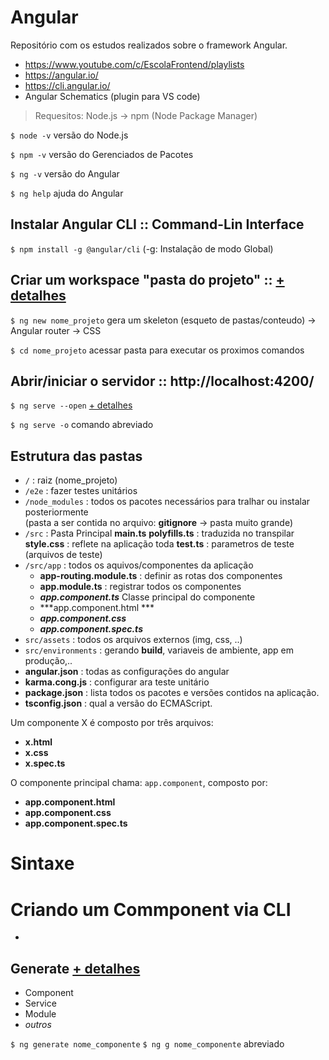 # Angular
Repositório com os estudos realizados sobre o framework Angular.

- https://www.youtube.com/c/EscolaFrontend/playlists
- https://angular.io/
- https://cli.angular.io/
- Angular Schematics (plugin para VS code)

> Requesitos: Node.js -> npm (Node Package Manager)

`$ node -v` versão do Node.js 

`$ npm -v` versão do Gerenciados de Pacotes

`$ ng -v` versão do Angular

`$ ng help` ajuda do Angular

## Instalar Angular CLI :: Command-Lin Interface

`$ npm install -g @angular/cli`  (-g: Instalação de modo Global)

## Criar um workspace "pasta do projeto" :: [+ detalhes](https://angular.io/guide/strict-mode)

`$ ng new nome_projeto`  gera um skeleton (esqueto de pastas/conteudo) -> Angular router -> CSS

`$ cd nome_projeto`    acessar pasta para executar os proximos comandos

## Abrir/iniciar o servidor :: http://localhost:4200/

`$ ng serve --open`  [+ detalhes](https://angular.io/cli/serve )

`$ ng serve -o` comando abreviado

## Estrutura das pastas
- `/` : raiz (nome_projeto)
- `/e2e` : fazer testes unitários
- `/node_modules` : todos os pacotes necessários para tralhar ou instalar posteriormente <br>
(pasta a ser contida no arquivo: **gitignore** -> pasta muito grande)
- `/src` : Pasta Principal
    **main.ts**
    **polyfills.ts** : traduzida no transpilar
    **style.css** : reflete na aplicação toda
    **test.ts** : parametros de teste (arquivos de teste)
- `/src/app` : todos os aquivos/componentes da aplicação
    - **app-routing.module.ts** : definir as rotas dos componentes
    - **app.module.ts** : registrar todos os componentes
    - ***app.component.ts*** Classe principal do componente
    - ***app.component.html ***
    - ***app.component.css***
    - ***app.component.spec.ts***
- `src/assets` : todos os arquivos externos (img, css, ..)
- `src/environments` : gerando **build**, variaveis de ambiente, app em produção,..
- **angular.json** : todas as configurações do angular
- **karma.cong.js** : configurar ara teste unitário
- **package.json** : lista todos os pacotes e versões contidos na aplicação.
- **tsconfig.json** : qual a versão do ECMAScript.

Um componente X é composto por três arquivos:
- **x.html**
- **x.css**
- **x.spec.ts**
 
O componente principal chama: `app.component`, composto por:
- **app.component.html**
- **app.component.css**
- **app.component.spec.ts**


# Sintaxe

# Criando um Commponent via CLI
* 
## Generate [+ detalhes](https://angular.io/cli/generate)

* Component
* Service
* Module
* _outros_

`$ ng generate nome_componente`
`$ ng g nome_componente` abreviado


